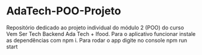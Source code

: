 # AdaTech-POO-Projeto
Repositório dedicado ao projeto individual do módulo 2 (POO) do curso Vem Ser Tech Backend Ada Tech + Ifood.
Para o aplicativo funcionar instale as dependências com npm i.
Para rodar o app digite no console npm run start
